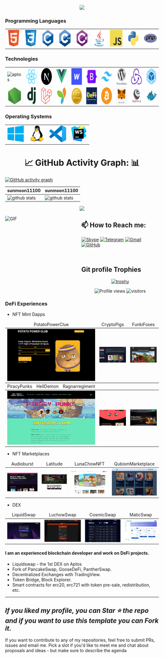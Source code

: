 <p align="center">
  <a href="https://github.com/ninja-1337"><img src="https://readme-typing-svg.herokuapp.com/?lines=Hi+there+👋,+I+am+Adam;+Welcome+to+My+GitHub+Profile!;Full+stack%20Developer;Webflow%20Developer+Designer;Wordpress+Developer;12%2B%20years%20of%20coding%20experience;Always%20learning%20new%20stuffs&font=Pacifico&center=true&width=650&height=120&color=58a6ff&vCenter=true&size=45%22"></a>
</p>

<h3 align="left">Programming Languages</h3>
<table>
  <tr>
    <td><img src="https://github.com/devicons/devicon/blob/master/icons/html5/html5-original.svg" alt="html" width="55" height="55"/></td>
    <td><img src="https://github.com/devicons/devicon/blob/master/icons/css3/css3-original.svg" alt="css" width="55" height="55"/></td>    
    <td><img src="https://github.com/devicons/devicon/blob/master/icons/c/c-original.svg" alt="c" width="55" height="55"/></td>
    <td><img src="https://github.com/devicons/devicon/blob/master/icons/cplusplus/cplusplus-original.svg" alt="c++" width="55" height="55"/></td>
    <td><img src="https://github.com/devicons/devicon/blob/master/icons/csharp/csharp-original.svg" alt="c#" width="55" height="55"/></td>
    <td><img src="https://github.com/devicons/devicon/blob/master/icons/java/java-original.svg" alt="java" width="55" height="55"/></td>
    <td><img src="https://github.com/devicons/devicon/blob/master/icons/javascript/javascript-original.svg" alt="javascript" width="55" height="55"/></td>
    <td><img src="https://github.com/devicons/devicon/blob/master/icons/python/python-original.svg" alt="python" width="55" height="55"/></td>
    <td><img src="https://github.com/devicons/devicon/blob/master/icons/php/php-original.svg" alt="php" width="55" height="55"/></td>
  </tr>  
</table>
  
<h3 align="left">Technologies</h3>
<table>
  <tr>
    <td><img src="https://avatars.githubusercontent.com/u/100313099?s=200&v=4" alt="aptos" width="55" height="55"/></td>
    <td><img src="https://github.com/devicons/devicon/blob/master/icons/react/react-original.svg" alt="react" width="55" height="55"/></td>
    <td><img src="https://github.com/devicons/devicon/blob/master/icons/nextjs/nextjs-original.svg" alt="nextjs" width="55" height="55"/></td>
    <td><img src="https://github.com/devicons/devicon/blob/master/icons/vuejs/vuejs-original.svg" alt="vuejs" width="55" height="55"/></td>
    <td><img src="https://github.com/devicons/devicon/blob/master/icons/webflow/webflow-original.svg" alt="webflow" width="55" height="55"/></td>
    <td><img src="https://github.com/devicons/devicon/blob/master/icons/bootstrap/bootstrap-original.svg" alt="bootstrap" width="55" height="55"/></td>
    <td><img src="https://github.com/devicons/devicon/blob/master/icons/tailwindcss/tailwindcss-original.svg" alt="tailwind" width="55" height="55"/></td>
    <td><img src="https://github.com/devicons/devicon/blob/master/icons/wordpress/wordpress-original.svg" alt="wordpress" width="55" height="55"/></td>
    <td><img src="https://github.com/devicons/devicon/blob/master/icons/redux/redux-original.svg" alt="react" width="55" height="55"/></td>
    <td><img src="https://github.com/devicons/devicon/blob/master/icons/webpack/webpack-original.svg" alt="webpack" width="55" height="55"/></td>
  </tr>
  <tr>
    <td><img src="https://github.com/devicons/devicon/blob/master/icons/nodejs/nodejs-original.svg" alt="nodejs" width="55" height="55"/></td>
    <td><img src="https://github.com/devicons/devicon/blob/master/icons/django/django-plain.svg" alt="django" width="55" height="55"/></td>
    <td><img src="https://github.com/devicons/devicon/blob/master/icons/laravel/laravel-original.svg" alt="laravel" width="55" height="55"/></td>
    <td><img src="https://github.com/devicons/devicon/blob/master/icons/yii/yii-original.svg" alt="yii" width="55" height="55"/></td>
    <td><img src="https://github.com/sunmoon11100/profile/blob/main/icons/icon_nft.png" alt="nft" width="55" height="55"/></td>
    <td><img src="https://github.com/sunmoon11100/profile/blob/main/icons/icon_defi.png" alt="defi" width="55" height="55"/></td>
    <td><img src="https://github.com/sunmoon11100/profile/blob/main/icons/icon_bitcoin.png" alt="bitcoin" width="55" height="55"/></td>
    <td><img src="https://github.com/sunmoon11100/profile/blob/main/icons/icon_metamask.png" alt="metamask" width="55" height="55"/></td>
    <td><img src="https://github.com/sunmoon11100/profile/blob/main/icons/icon_truffle.png" alt="truffle" width="55" height="55"/></td>
    <td><img src="https://github.com/devicons/devicon/blob/master/icons/docker/docker-original.svg" alt="docker" width="55" height="55"/></td>
  </tr>  
</table>

<h3 align="left">Operating Systems</h3>
<table>
  <tr>
  <td><img src="https://github.com/devicons/devicon/blob/master/icons/windows8/windows8-original.svg" alt="windows" width="55" height="55"/></td>
  <td><img src="https://github.com/devicons/devicon/blob/master/icons/linux/linux-original.svg" alt="inux" width="55" height="55"/></td>
  <td><img src="https://github.com/devicons/devicon/blob/master/icons/vscode/vscode-original.svg" alt="vscode" width="55" height="55"/></td>
  <td><img src="https://github.com/devicons/devicon/blob/master/icons/webstorm/webstorm-original.svg" alt="webstorm" width="55" height="55"/></td>
  </tr>  
</table>

<!--   GitHub stats graph -->
<h1 align="center">📈 GitHub Activity Graph: 📊</h1>

[![GitHub activity graph](https://activity-graph.herokuapp.com/graph?username=sunmoon11100&theme=react-dark)](https://github.com/ashutosh00710/github-readme-activity-graph)

<div align="center">

| sunmoon11100                                                                                                                                                                    | sunmoon11100                                                                                                                                |
| ------------------------------------------------------------------------------------------------------------------------------------------------------------------------------- | ------------------------------------------------------------------------------------------------------------------------------------------- |
| ![github stats](https://github-readme-stats.vercel.app/api?username=sunmoon11100&show_icons=true&theme=github_dark&include_all_commits=true&count_private=true&hide_title=true) | ![github stats](https://github-readme-stats.vercel.app/api/top-langs/?username=sunmoon11100&theme=github_dark&layout=compact&langs_count=8) |

</div>

<p align="center">
  <img src="https://github-readme-streak-stats.herokuapp.com?user=kroim&theme=dark&date_format=j%2Fn%5B%2FY%5D" />
</p>

<a target="_blank"><img align="left" height="250" width="250" alt="GIF" src="https://github.com/JayantGoel001/JayantGoel001/blob/master/GIF/github.gif"></a>

## 📫 How to Reach me:

<p align="left">
  <a href="https://join.skype.com/invite/BovXFoNcdbyy" target="blank"><img src="https://img.shields.io/badge/skype-%23181717.svg?style=plastic&logo=skype&logoColor=white" alt="Skype"/></a>
  <a href="https://t.me/sunmoon11100" target="blank"><img src="https://img.shields.io/badge/telegram-%23181717.svg?style=plastic&logo=telegram&logoColor=white" alt="Telegram"/></a>
  <a href="sunmoon11100:@gmail.com"><img src="https://img.shields.io/badge/gmail-%23181717.svg?style=plastic&logo=gmail&logoColor=white" alt="Gmail"/></a>
  <a href="https://github.com/sunmoon11100"><img src="https://img.shields.io/badge/github-%23181717.svg?style=plastic&logo=github&logoColor=white" alt="GitHub"/></a>
</p>
<br/>

## Git profile Trophies

<p align="center"> 
  <a href="https://github.com/ryo-ma/github-profile-trophy"><img src="https://github-profile-trophy.vercel.app/?username=sunmoon11100&theme=onedark&column=7&no-bg=true" alt="trophy" width="800px"/></a> 
</p>

<p align="center">
  <img src="https://gpvc.arturio.dev/sunmoon11100" alt="Profile views"/>
  <img src="https://visitor-badge.laobi.icu/badge?page_id=sunmoon11100.sunmoon11100" alt="visitors"/>
</p>

### DeFi Experiences

- NFT Mint Dapps
<table>
    <thead align="center">
        <tr>
            <td>PotatoPowerClue</td>
            <td>CryptoPigs</td>           
            <td>FunkiFoxes</td>
        </tr>
    </thead>
    <tr>
        <td>
            <a href="https://mint.potatopower.club/">
                <img src="https://github.com/sunmoon11100/profile/blob/main/projects/PotatoPowerClub.png?raw=true" width="300">
            </a>
        </td>
        <td>
            <a href="https://cryptopigs.one/#/">
                <img src="https://github.com/sunmoon11100/profile/blob/main/projects/CryptoPig.png?raw=true" width="300">
            </a>
        </td> 
        <td>
            <a href="https://funkifoxes.com/">
                <img src="https://github.com/sunmoon11100/profile/blob/main/projects/FunkiFoxes.png?raw=true" width="300">
            </a>
        </td>               
    </tr>
    <thead align="center">
        <tr style="display: flex">
            <td>PiracyPunks</td>
            <td>HellDemon</td>
            <td>Ragnarregiment</td>
        </tr>
    </thead>
    <tr>
        <td>
            <a href="https://www.piracypunks.com/" target="_blank">
                <img src="https://github.com/sunmoon11100/profile/blob/main/projects/PiracyPunks.png?raw=true" width="300">
            </a>
        </td>
        <td>
            <a href="https://helldemon.cryptoliveton.com/" target="_blank">
                <img src="https://github.com/sunmoon11100/profile/blob/main/projects/HellDemon.png?raw=true" width="300">
            </a>
        </td>
        <td>
            <a href="https://theragnarregiment.com/" target="_blank">
                <img src="https://github.com/sunmoon11100/profile/blob/main/projects/Ragnarregiment.png?raw=true" width="300">
            </a>
        </td>                       
    </tr>   
</table>

- NFT Marketplaces
<table>
    <thead align="center">
        <tr>
            <td>Audioburst</td>
            <td>Latitude</td>
            <td>LunaChowNFT</td>
            <td>QubismMarketplace</td>
        </tr>
    </thead>
    <tr>
        <td>
            <a href="https://nft.audioburst.io/">
                <img src="https://github.com/sunmoon11100/profile/blob/main/projects/Audioburst.png?raw=true" width="200">
            </a>
        </td>        
        <td>
            <a href="https://latitud.art/">
                <img src="https://github.com/sunmoon11100/profile/blob/main/projects/latitud.png?raw=true" width="200">
            </a>
        </td> 
        <td>
            <a href="https://lunachownft.com/">
                <img src="https://github.com/sunmoon11100/profile/blob/main/projects/LunachowNFT.png?raw=true" width="200">
            </a>
        </td> 
        <td>
            <a href="https://qubismmarketplace.org/">
                <img src="https://github.com/sunmoon11100/profile/blob/main/projects/qubismmarketplace.png?raw=true" width="200">
            </a>
        </td>     
    </tr>
</table>

- DEX
<table>
    <thead align="center">
        <tr>
            <td>LiquidSwap</td>
            <td>LuchowSwap</td>
            <td>CosmicSwap</td>
            <td>MaticSwap</td>  
        </tr>
    </thead>
    <tr>
        <td>
            <a href="https://liquidswap.com/#/">
                <img src="https://github.com/sunmoon11100/profile/blob/main/projects/LiquidSwap.png?raw=true" width="300">
            </a>
        </td>   
        <td>
            <a href="https://app.luchowswap.com/">
                <img src="https://github.com/sunmoon11100/profile/blob/main/projects/LuchowSwap.png?raw=true" width="300">
            </a>
        </td>  
        <td>
            <a href="https://app.cosmicswap.finance/">
                <img src="https://github.com/sunmoon11100/profile/blob/main/projects/cosmicswap.png?raw=true" width="300">
            </a>
        </td>          
        <td>
            <a href="https://maticfront.web.app/farms">
                <img src="https://github.com/sunmoon11100/profile/blob/main/projects/maticswap.png?raw=true" width="300">
            </a>
        </td> 
    </tr>  
</table>

#### I am an experienced blockchain developer and work on DeFi projects.

- Liquidswap - the 1st DEX on Aptos
- Fork of PancakeSwap, GooseDeFi, PantherSwap.
- Decentralized Exchanges with TradingView.
- Token Bridge, Block Explorer.
- Smart contracts for erc20, erc721 with token pre-sale, redistribution, etc.

---

## _If you liked my profile, you can Star ⭐ the repo and if you want to use this template you can Fork it._

If you want to contribute to any of my repositories, feel free to submit PRs, issues and email me. Pick a slot if you'd like to meet me and chat about proposals and ideas - but make sure to describe the agenda
